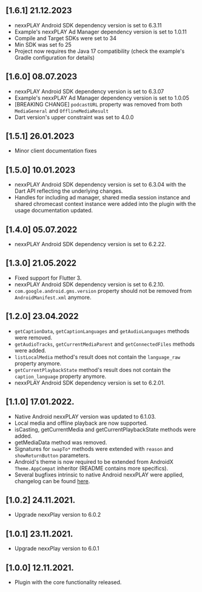 ## [1.6.1] 21.12.2023
* nexxPLAY Android SDK dependency version is set to 6.3.11
* Example's nexxPLAY Ad Manager dependency version is set to 1.0.11
* Compile and Target SDKs were set to 34
* Min SDK was set fo 25
* Project now requires the Java 17 compatibility (check the example's Gradle configuration for details)

## [1.6.0] 08.07.2023
* nexxPLAY Android SDK dependency version is set to 6.3.07
* Example's nexxPLAY Ad Manager dependency version is set to 1.0.05
* [BREAKING CHANGE] `podcastURL` property was removed from both `MediaGeneral` and `OfflineMediaResult`
* Dart version's upper constraint was set to 4.0.0

## [1.5.1] 26.01.2023
* Minor client documentation fixes

## [1.5.0] 10.01.2023
* nexxPLAY Android SDK dependency version is set to 6.3.04 with the Dart API reflecting the underlying changes.
* Handles for including ad manager, shared media session instance and shared chromecast context instance were added into the plugin with the usage documentation updated.

## [1.4.0] 05.07.2022
* nexxPLAY Android SDK dependency version is set to 6.2.22.

## [1.3.0] 21.05.2022

* Fixed support for Flutter 3.
* nexxPLAY Android SDK dependency version is set to 6.2.10.
* `com.google.android.gms.version` property should not be removed
  from `AndroidManifest.xml` anymore.

## [1.2.0] 23.04.2022

* `getCaptionData`, `getCaptionLanguages` and `getAudioLanguages` methods were
  removed.
* `getAudioTracks`, `getCurrentMediaParent` and `getConnectedFiles` methods were
  added.
* `listLocalMedia` method's result does not contain the `language_raw` property
  anymore.
* `getCurrentPlaybackState` method's result does not contain
  the `caption_language` property
  anymore.
* nexxPLAY Android SDK dependency version is set to 6.2.01.

## [1.1.0] 17.01.2022.

* Native Android nexxPLAY version was updated to 6.1.03.
* Local media and offline playback are now supported.
* isCasting, getCurrentMedia and getCurrentPlaybackState methods were added.
* getMediaData method was removed.
* Signatures for `swapTo*` methods were extended with `reason` and
  `showReturnButton` parameters.
* Android's theme is now required to be extended from AndroidX
  `Theme.AppCompat` inheritor (README contains more specifics).
* Several bugfixes intrinsic to native Android nexxPLAY were applied, changelog
  can be found
  [here](https://github.com/3qnexx/nexxPLAY-android/blob/master/readme.md).

## [1.0.2] 24.11.2021.

* Upgrade nexxPlay version to 6.0.2

## [1.0.1] 23.11.2021.

* Upgrade nexxPlay version to 6.0.1

## [1.0.0] 12.11.2021.

* Plugin with the core functionality released.
